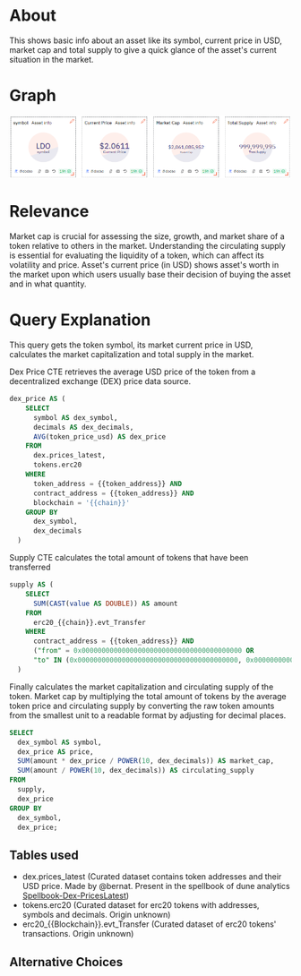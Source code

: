 # About

This shows basic info about an asset like its symbol, current price in USD, market cap and total supply to give a quick glance of the asset's current situation in the market.

# Graph

![assetInfo](asset-info.png)

# Relevance

Market cap is crucial for assessing the size, growth, and market share of a token relative to others in the market. Understanding the circulating supply is essential for evaluating the liquidity of a token, which can affect its volatility and price. Asset's current price (in USD) shows asset's worth in the market upon which users usually base their decision of buying the asset and in what quantity.

# Query Explanation

This query gets the token symbol, its market current price in USD, calculates the market capitalization and total supply in the market.

Dex Price CTE retrieves the average USD price of the token from a decentralized exchange (DEX) price data source.

```sql
dex_price AS (
    SELECT
      symbol AS dex_symbol,
      decimals AS dex_decimals,
      AVG(token_price_usd) AS dex_price
    FROM
      dex.prices_latest,
      tokens.erc20
    WHERE
      token_address = {{token_address}} AND
      contract_address = {{token_address}} AND
      blockchain = '{{chain}}'
    GROUP BY
      dex_symbol,
      dex_decimals
  )
```

Supply CTE calculates the total amount of tokens that have been transferred

```sql
supply AS (
    SELECT
      SUM(CAST(value AS DOUBLE)) AS amount
    FROM
      erc20_{{chain}}.evt_Transfer
    WHERE
      contract_address = {{token_address}} AND
      ("from" = 0x0000000000000000000000000000000000000000 OR
      "to" IN (0x0000000000000000000000000000000000000000, 0x000000000000000000000000000000000000dEaD, 0xD15a672319Cf0352560eE76d9e89eAB0889046D3))
  )
```

Finally calculates the market capitalization and circulating supply of the token. Market cap by multiplying the total amount of tokens by the average token price and circulating supply by converting the raw token amounts from the smallest unit to a readable format by adjusting for decimal places.

```sql
SELECT
  dex_symbol AS symbol,
  dex_price AS price,
  SUM(amount * dex_price / POWER(10, dex_decimals)) AS market_cap,
  SUM(amount / POWER(10, dex_decimals)) AS circulating_supply
FROM
  supply,
  dex_price
GROUP BY
  dex_symbol,
  dex_price;
```

## Tables used

- dex.prices_latest (Curated dataset contains token addresses and their USD price. Made by @bernat. Present in the spellbook of dune analytics [Spellbook-Dex-PricesLatest](https://github.com/duneanalytics/spellbook/blob/main/models/dex/dex_prices_latest.sql))
- tokens.erc20 (Curated dataset for erc20 tokens with addresses, symbols and decimals. Origin unknown)
- erc20\_{{Blockchain}}.evt_Transfer (Curated dataset of erc20 tokens' transactions. Origin unknown)

## Alternative Choices
